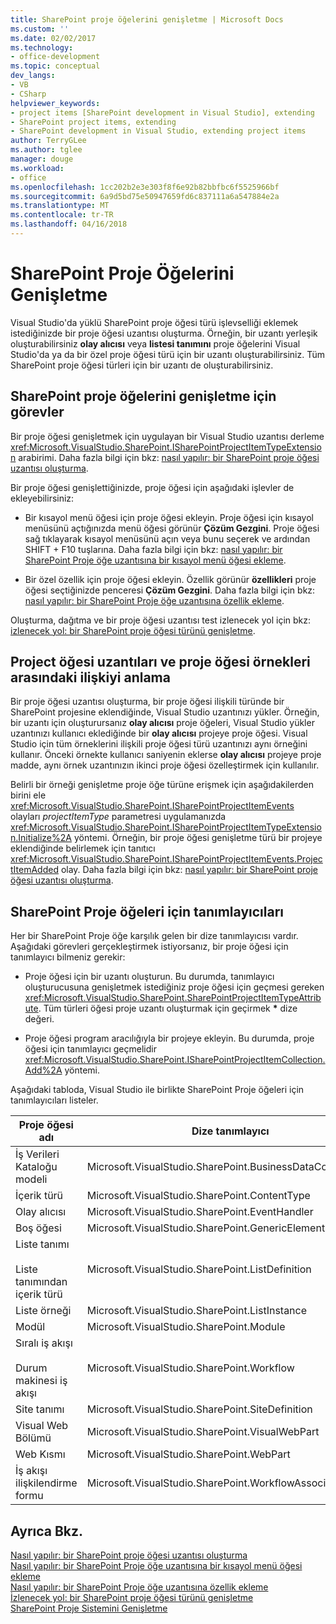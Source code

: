 ```yaml
---
title: SharePoint proje öğelerini genişletme | Microsoft Docs
ms.custom: ''
ms.date: 02/02/2017
ms.technology:
- office-development
ms.topic: conceptual
dev_langs:
- VB
- CSharp
helpviewer_keywords:
- project items [SharePoint development in Visual Studio], extending
- SharePoint project items, extending
- SharePoint development in Visual Studio, extending project items
author: TerryGLee
ms.author: tglee
manager: douge
ms.workload:
- office
ms.openlocfilehash: 1cc202b2e3e303f8f6e92b82bbfbc6f5525966bf
ms.sourcegitcommit: 6a9d5bd75e50947659fd6c837111a6a547884e2a
ms.translationtype: MT
ms.contentlocale: tr-TR
ms.lasthandoff: 04/16/2018
---
```

# <a name="extending-sharepoint-project-items"></a>SharePoint Proje Öğelerini Genişletme
  Visual Studio'da yüklü SharePoint proje öğesi türü işlevselliği eklemek istediğinizde bir proje öğesi uzantısı oluşturma. Örneğin, bir uzantı yerleşik oluşturabilirsiniz **olay alıcısı** veya **listesi tanımını** proje öğelerini Visual Studio'da ya da bir özel proje öğesi türü için bir uzantı oluşturabilirsiniz. Tüm SharePoint proje öğesi türleri için bir uzantı de oluşturabilirsiniz.  
  
## <a name="tasks-for-extending-sharepoint-project-items"></a>SharePoint proje öğelerini genişletme için görevler  
 Bir proje öğesi genişletmek için uygulayan bir Visual Studio uzantısı derleme <xref:Microsoft.VisualStudio.SharePoint.ISharePointProjectItemTypeExtension> arabirimi. Daha fazla bilgi için bkz: [nasıl yapılır: bir SharePoint proje öğesi uzantısı oluşturma](../sharepoint/how-to-create-a-sharepoint-project-item-extension.md).  
  
 Bir proje öğesi genişlettiğinizde, proje öğesi için aşağıdaki işlevler de ekleyebilirsiniz:  
  
-   Bir kısayol menü öğesi için proje öğesi ekleyin. Proje öğesi için kısayol menüsünü açtığınızda menü öğesi görünür **Çözüm Gezgini**. Proje öğesi sağ tıklayarak kısayol menüsünü açın veya bunu seçerek ve ardından SHIFT + F10 tuşlarına. Daha fazla bilgi için bkz: [nasıl yapılır: bir SharePoint Proje öğe uzantısına bir kısayol menü öğesi ekleme](../sharepoint/how-to-add-a-shortcut-menu-item-to-a-sharepoint-project-item-extension.md).  
  
-   Bir özel özellik için proje öğesi ekleyin. Özellik görünür **özellikleri** proje öğesi seçtiğinizde penceresi **Çözüm Gezgini**. Daha fazla bilgi için bkz: [nasıl yapılır: bir SharePoint Proje öğe uzantısına özellik ekleme](../sharepoint/how-to-add-a-property-to-a-sharepoint-project-item-extension.md).  
  
 Oluşturma, dağıtma ve bir proje öğesi uzantısı test izlenecek yol için bkz: [izlenecek yol: bir SharePoint proje öğesi türünü genişletme](../sharepoint/walkthrough-extending-a-sharepoint-project-item-type.md).  
  
## <a name="understanding-the-relationship-between-project-item-extensions-and-project-item-instances"></a>Project öğesi uzantıları ve proje öğesi örnekleri arasındaki ilişkiyi anlama  
 Bir proje öğesi uzantısı oluşturma, bir proje öğesi ilişkili türünde bir SharePoint projesine eklendiğinde, Visual Studio uzantınızı yükler. Örneğin, bir uzantı için oluşturursanız **olay alıcısı** proje öğeleri, Visual Studio yükler uzantınızı kullanıcı eklediğinde bir **olay alıcısı** projeye proje öğesi. Visual Studio için tüm örneklerini ilişkili proje öğesi türü uzantınızı aynı örneğini kullanır. Önceki örnekte kullanıcı saniyenin eklerse **olay alıcısı** projeye proje madde, aynı örnek uzantınızın ikinci proje öğesi özelleştirmek için kullanılır.  
  
 Belirli bir örneği genişletme proje öğe türüne erişmek için aşağıdakilerden birini ele <xref:Microsoft.VisualStudio.SharePoint.ISharePointProjectItemEvents> olayları *projectItemType* parametresi uygulamanızda <xref:Microsoft.VisualStudio.SharePoint.ISharePointProjectItemTypeExtension.Initialize%2A> yöntemi. Örneğin, bir proje öğesi genişletme türü bir projeye eklendiğinde belirlemek için tanıtıcı <xref:Microsoft.VisualStudio.SharePoint.ISharePointProjectItemEvents.ProjectItemAdded> olay. Daha fazla bilgi için bkz: [nasıl yapılır: bir SharePoint proje öğesi uzantısı oluşturma](../sharepoint/how-to-create-a-sharepoint-project-item-extension.md).  
  
## <a name="identifiers-for-sharepoint-project-items"></a>SharePoint Proje öğeleri için tanımlayıcıları  
 Her bir SharePoint Proje öğe karşılık gelen bir dize tanımlayıcısı vardır. Aşağıdaki görevleri gerçekleştirmek istiyorsanız, bir proje öğesi için tanımlayıcı bilmeniz gerekir:  
  
-   Proje öğesi için bir uzantı oluşturun. Bu durumda, tanımlayıcı oluşturucusuna genişletmek istediğiniz proje öğesi için geçmesi gereken <xref:Microsoft.VisualStudio.SharePoint.SharePointProjectItemTypeAttribute>. Tüm türleri öğesi proje uzantı oluşturmak için geçirmek **\*** dize değeri.  
  
-   Proje öğesi program aracılığıyla bir projeye ekleyin. Bu durumda, proje öğesi için tanımlayıcı geçmelidir <xref:Microsoft.VisualStudio.SharePoint.ISharePointProjectItemCollection.Add%2A> yöntemi.  
  
 Aşağıdaki tabloda, Visual Studio ile birlikte SharePoint Proje öğeleri için tanımlayıcıları listeler.  
  
|Proje öğesi adı|Dize tanımlayıcı|  
|-----------------------|-----------------------|  
|İş Verileri Kataloğu modeli|Microsoft.VisualStudio.SharePoint.BusinessDataConnectivity|  
|İçerik türü|Microsoft.VisualStudio.SharePoint.ContentType|  
|Olay alıcısı|Microsoft.VisualStudio.SharePoint.EventHandler|  
|Boş öğesi|Microsoft.VisualStudio.SharePoint.GenericElement|  
|Liste tanımı<br /><br /> Liste tanımından içerik türü|Microsoft.VisualStudio.SharePoint.ListDefinition|  
|Liste örneği|Microsoft.VisualStudio.SharePoint.ListInstance|  
|Modül|Microsoft.VisualStudio.SharePoint.Module|  
|Sıralı iş akışı<br /><br /> Durum makinesi iş akışı|Microsoft.VisualStudio.SharePoint.Workflow|  
|Site tanımı|Microsoft.VisualStudio.SharePoint.SiteDefinition|  
|Visual Web Bölümü|Microsoft.VisualStudio.SharePoint.VisualWebPart|  
|Web Kısmı|Microsoft.VisualStudio.SharePoint.WebPart|  
|İş akışı ilişkilendirme formu|Microsoft.VisualStudio.SharePoint.WorkflowAssociation|  
  
## <a name="see-also"></a>Ayrıca Bkz.  
 [Nasıl yapılır: bir SharePoint proje öğesi uzantısı oluşturma](../sharepoint/how-to-create-a-sharepoint-project-item-extension.md)   
 [Nasıl yapılır: bir SharePoint Proje öğe uzantısına bir kısayol menü öğesi ekleme](../sharepoint/how-to-add-a-shortcut-menu-item-to-a-sharepoint-project-item-extension.md)   
 [Nasıl yapılır: bir SharePoint Proje öğe uzantısına özellik ekleme](../sharepoint/how-to-add-a-property-to-a-sharepoint-project-item-extension.md)   
 [İzlenecek yol: bir SharePoint proje öğesi türünü genişletme](../sharepoint/walkthrough-extending-a-sharepoint-project-item-type.md)   
 [SharePoint Proje Sistemini Genişletme](../sharepoint/extending-the-sharepoint-project-system.md)  
  